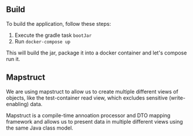 ## Build
To build the application, follow these steps:

1. Execute the gradle task ``bootJar``
2. Run ``docker-compose up``

This will build the jar, package it into a docker container and let's compose run it.

## Mapstruct
We are using mapstruct to allow us to create multiple different views of objects, like the test-container read 
view, which excludes sensitive (write-enabling) data. 

Mapstruct is a compile-time annoation processor and DTO mapping framework and allows us to present
data in multiple different views using the same Java class model. 
